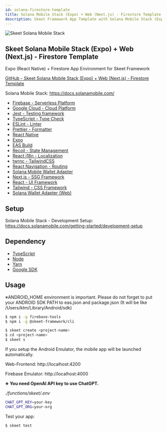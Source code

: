 ```yaml
---
id: solana-firestore-template
title: Solana Mobile Stack (Expo) + Web (Next.js) - Firestore Template
description: Skeet Framework App Template with Solana Mobile Stack (Expo) + Web (Next.js) - Firestore
---
```


![Skeet Solana Mobile Stack](https://storage.googleapis.com/skeet-assets/animation/SkeetSolanaMobileStack.gif)

## Skeet Solana Mobile Stack (Expo) + Web (Next.js) - Firestore Template

Expo (React Native) + Firestore App Environment for Skeet Framework

[GitHub - Skeet Solana Mobile Stack (Expo) + Web (Next.js) - Firestore Template](https://github.com/elsoul/skeet-solana-mobile-stack)

Solana Mobile Stack: https://docs.solanamobile.com/

- [Firebase - Serverless Platform](https://firebase.google.com/)
- [Google Cloud - Cloud Platform](https://cloud.google.com/)
- [Jest - Testing framework](https://jestjs.io/)
- [TypeScript - Type Check](https://www.typescriptlang.org/)
- [ESLint - Linter](https://eslint.org/)
- [Prettier - Formatter](https://prettier.io/)
- [React Native](https://reactnative.dev/)
- [Expo](https://docs.expo.dev/)
- [EAS Build](https://docs.expo.dev/build/introduction/)
- [Recoil - State Management](https://recoiljs.org/)
- [React i18n - Localization](https://react.i18next.com/)
- [twrnc - TailwindCSS](https://github.com/jaredh159/tailwind-react-native-classnames)
- [React Navigation - Routing](https://reactnavigation.org/)
- [Solana Mobile Wallet Adapter](https://docs.solanamobile.com/react-native/overview)
- [Next.js - SSG Framework](https://nextjs.org/)
- [React - UI Framework](https://reactjs.org/)
- [Tailwind - CSS Framework](https://tailwindcss.com/)
- [Solana Wallet Adapter (Web)](https://github.com/solana-labs/wallet-adapter)

## Setup

Solana Mobile Stack - Development Setup: https://docs.solanamobile.com/getting-started/development-setup

## Dependency

- [TypeScript](https://www.typescriptlang.org/)
- [Node](https://nodejs.org/)
- [Yarn](https://yarnpkg.com/)
- [Google SDK](https://cloud.google.com/sdk/docs)

## Usage

※ANDROID_HOME environment is important. Please do not forget to put your ANDROID SDK PATH to eas.json and package.json
(It will be like /Users/ktm/Library/Android/sdk)

```bash
$ npm i -g firebase-tools
$ npm i -g @skeet-framework/cli
```

```bash
$ skeet create <project-name>
$ cd <project-name>
$ skeet s
```

If you setup the Android Emulator, the mobile app will be launched automatically.

Web-Frontend: http://localhost:4200

Firebase Emulator: http://localhost:4000

**※ You need OpenAI API key to use ChatGPT.**

_./functions/skeet/.env_

```bash
CHAT_GPT_KEY=your-key
CHAT_GPT_ORG=your-org
```

Test your app:

```bash
$ skeet test
```
